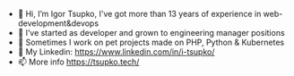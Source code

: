 - 👋 Hi, I’m Igor Tsupko, I've got more than 13 years of experience in web-development&devops
- 🌱 I’ve started as developer and grown to engineering manager positions
- 👀 Sometimes I work on pet projects made on PHP, Python & Kubernetes
- 🔗 My Linkedin: https://www.linkedin.com/in/i-tsupko/
- 📫 More info https://tsupko.tech/

<!---
may-cat/may-cat is a ✨ special ✨ repository because its `README.md` (this file) appears on your GitHub profile.
You can click the Preview link to take a look at your changes.
--->
